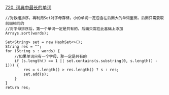 [720. 词典中最长的单词](https://leetcode-cn.com/problems/longest-word-in-dictionary/)


```text
//对数组排序，再利用Set对字母存储，小的单词一定包含在后面大的单词里面。后面只需要取前缀相同的
//对字母排序后，第一个单词一定是共有的，后面只需在此基础上添加
Arrays.sort(words);

Set<String> set = new HashSet<>();
String res = "";
for (String s : words) {
    //如果单词只有一个字母，那一定是共有的
    if (s.length() == 1 || set.contains(s.substring(0, s.length() - 1))) {
        res = s.length() > res.length() ? s : res;
        set.add(s);
    }
}
return res;
```
